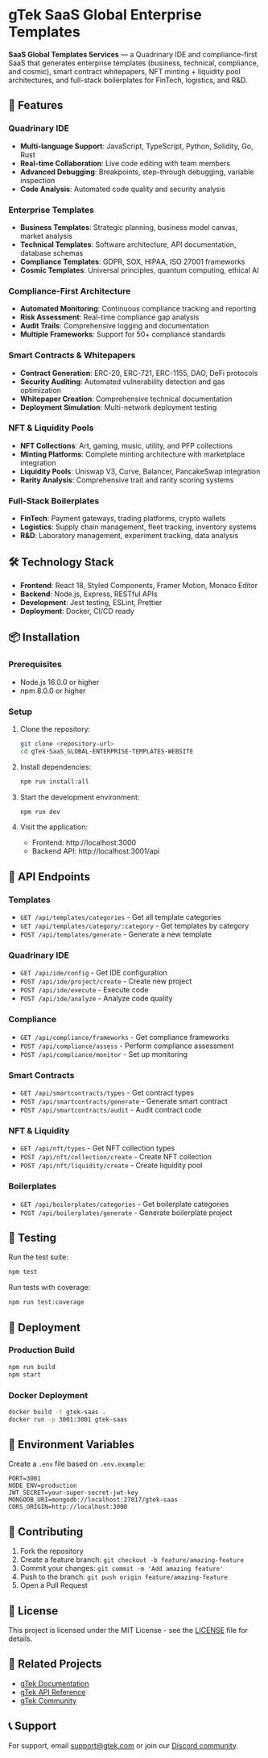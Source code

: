 # gTek SaaS Global Enterprise Templates

**SaaS Global Templates Services** — a Quadrinary IDE and compliance-first SaaS that generates enterprise templates (business, technical, compliance, and cosmic), smart contract whitepapers, NFT minting + liquidity pool architectures, and full-stack boilerplates for FinTech, logistics, and R&D.

## 🚀 Features

### Quadrinary IDE
- **Multi-language Support**: JavaScript, TypeScript, Python, Solidity, Go, Rust
- **Real-time Collaboration**: Live code editing with team members
- **Advanced Debugging**: Breakpoints, step-through debugging, variable inspection
- **Code Analysis**: Automated code quality and security analysis

### Enterprise Templates
- **Business Templates**: Strategic planning, business model canvas, market analysis
- **Technical Templates**: Software architecture, API documentation, database schemas
- **Compliance Templates**: GDPR, SOX, HIPAA, ISO 27001 frameworks
- **Cosmic Templates**: Universal principles, quantum computing, ethical AI

### Compliance-First Architecture
- **Automated Monitoring**: Continuous compliance tracking and reporting
- **Risk Assessment**: Real-time compliance gap analysis
- **Audit Trails**: Comprehensive logging and documentation
- **Multiple Frameworks**: Support for 50+ compliance standards

### Smart Contracts & Whitepapers
- **Contract Generation**: ERC-20, ERC-721, ERC-1155, DAO, DeFi protocols
- **Security Auditing**: Automated vulnerability detection and gas optimization
- **Whitepaper Creation**: Comprehensive technical documentation
- **Deployment Simulation**: Multi-network deployment testing

### NFT & Liquidity Pools
- **NFT Collections**: Art, gaming, music, utility, and PFP collections
- **Minting Platforms**: Complete minting architecture with marketplace integration
- **Liquidity Pools**: Uniswap V3, Curve, Balancer, PancakeSwap integration
- **Rarity Analysis**: Comprehensive trait and rarity scoring systems

### Full-Stack Boilerplates
- **FinTech**: Payment gateways, trading platforms, crypto wallets
- **Logistics**: Supply chain management, fleet tracking, inventory systems
- **R&D**: Laboratory management, experiment tracking, data analysis

## 🛠️ Technology Stack

- **Frontend**: React 18, Styled Components, Framer Motion, Monaco Editor
- **Backend**: Node.js, Express, RESTful APIs
- **Development**: Jest testing, ESLint, Prettier
- **Deployment**: Docker, CI/CD ready

## 📦 Installation

### Prerequisites
- Node.js 16.0.0 or higher
- npm 8.0.0 or higher

### Setup
1. Clone the repository:
   ```bash
   git clone <repository-url>
   cd gTek-SaaS_GLOBAL-ENTERPRISE-TEMPLATES-WEBSITE
   ```

2. Install dependencies:
   ```bash
   npm run install:all
   ```

3. Start the development environment:
   ```bash
   npm run dev
   ```

4. Visit the application:
   - Frontend: http://localhost:3000
   - Backend API: http://localhost:3001/api

## 🎯 API Endpoints

### Templates
- `GET /api/templates/categories` - Get all template categories
- `GET /api/templates/category/:category` - Get templates by category
- `POST /api/templates/generate` - Generate a new template

### Quadrinary IDE
- `GET /api/ide/config` - Get IDE configuration
- `POST /api/ide/project/create` - Create new project
- `POST /api/ide/execute` - Execute code
- `POST /api/ide/analyze` - Analyze code quality

### Compliance
- `GET /api/compliance/frameworks` - Get compliance frameworks
- `POST /api/compliance/assess` - Perform compliance assessment
- `POST /api/compliance/monitor` - Set up monitoring

### Smart Contracts
- `GET /api/smartcontracts/types` - Get contract types
- `POST /api/smartcontracts/generate` - Generate smart contract
- `POST /api/smartcontracts/audit` - Audit contract code

### NFT & Liquidity
- `GET /api/nft/types` - Get NFT collection types
- `POST /api/nft/collection/create` - Create NFT collection
- `POST /api/nft/liquidity/create` - Create liquidity pool

### Boilerplates
- `GET /api/boilerplates/categories` - Get boilerplate categories
- `POST /api/boilerplates/generate` - Generate boilerplate project

## 🧪 Testing

Run the test suite:
```bash
npm test
```

Run tests with coverage:
```bash
npm run test:coverage
```

## 🚀 Deployment

### Production Build
```bash
npm run build
npm start
```

### Docker Deployment
```bash
docker build -t gtek-saas .
docker run -p 3001:3001 gtek-saas
```

## 📝 Environment Variables

Create a `.env` file based on `.env.example`:

```env
PORT=3001
NODE_ENV=production
JWT_SECRET=your-super-secret-jwt-key
MONGODB_URI=mongodb://localhost:27017/gtek-saas
CORS_ORIGIN=http://localhost:3000
```

## 🤝 Contributing

1. Fork the repository
2. Create a feature branch: `git checkout -b feature/amazing-feature`
3. Commit your changes: `git commit -m 'Add amazing feature'`
4. Push to the branch: `git push origin feature/amazing-feature`
5. Open a Pull Request

## 📄 License

This project is licensed under the MIT License - see the [LICENSE](LICENSE) file for details.

## 🔗 Related Projects

- [gTek Documentation](https://docs.gtek.com)
- [gTek API Reference](https://api.gtek.com)
- [gTek Community](https://community.gtek.com)

## 📞 Support

For support, email support@gtek.com or join our [Discord community](https://discord.gg/gtek).
